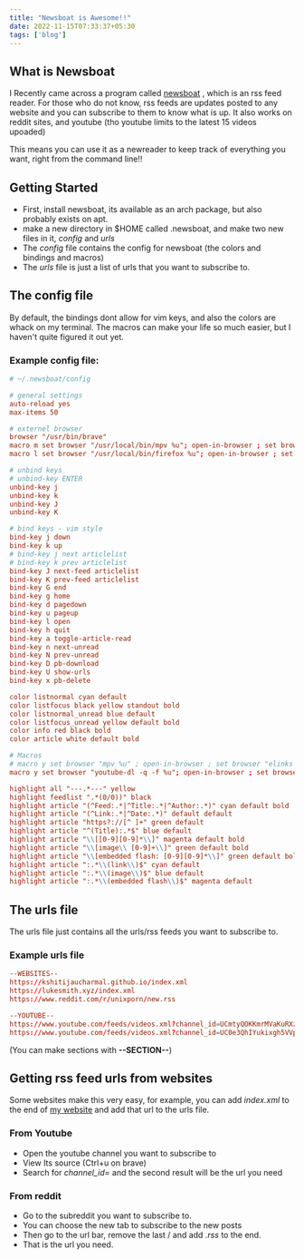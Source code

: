 ```yaml
---
title: "Newsboat is Awesome!!"
date: 2022-11-15T07:33:37+05:30
tags: ['blog']
---
```


## What is Newsboat
I Recently came across a program called [newsboat](https://wiki.archlinux.org/title/Newsboat)
, which is an rss feed reader.
For those who do not know, rss feeds are updates posted to any website and you can subscribe to them
to know what is up.
It also works on reddit sites, and youtube (tho youtube limits to the latest 15 videos upoaded)

This means you can use it as a newreader to keep track of everything you want,
right from the command line!!

## Getting Started
+ First, install newsboat, its available as an arch package, but also probably exists on apt.
+ make a new directory in $HOME called .newsboat, and make two new files in it, *config* and *urls*
+ The *config* file contains the config for newsboat (the colors and bindings and macros)
+ The *urls* file is just a list of urls that you want to subscribe to.

## The config file
By default, the bindings dont allow for vim keys, and also the colors are whack on my terminal.
The macros can make your life so much easier, but I haven't quite figured it out yet.

### Example config file:
```toml
# ~/.newsboat/config

# general settings
auto-reload yes
max-items 50

# externel browser
browser "/usr/bin/brave"
macro m set browser "/usr/local/bin/mpv %u"; open-in-browser ; set browser "/usr/local/bin/w3m %u"
macro l set browser "/usr/local/bin/firefox %u"; open-in-browser ; set browser "/usr/local/bin/w3m %u"

# unbind keys
# unbind-key ENTER
unbind-key j
unbind-key k
unbind-key J
unbind-key K

# bind keys - vim style
bind-key j down
bind-key k up
# bind-key j next articlelist
# bind-key k prev articlelist
bind-key J next-feed articlelist
bind-key K prev-feed articlelist
bind-key G end
bind-key g home
bind-key d pagedown
bind-key u pageup
bind-key l open
bind-key h quit
bind-key a toggle-article-read
bind-key n next-unread
bind-key N prev-unread
bind-key D pb-download
bind-key U show-urls
bind-key x pb-delete

color listnormal cyan default
color listfocus black yellow standout bold
color listnormal_unread blue default
color listfocus_unread yellow default bold
color info red black bold
color article white default bold

# Macros
# macro y set browser "mpv %u" ; open-in-browser ; set browser "elinks %u"
macro y set browser "youtube-dl -q -f %u"; open-in-browser ; set browser "elinks %u"

highlight all "---.*---" yellow
highlight feedlist ".*(0/0))" black
highlight article "(^Feed:.*|^Title:.*|^Author:.*)" cyan default bold
highlight article "(^Link:.*|^Date:.*)" default default
highlight article "https?://[^ ]+" green default
highlight article "^(Title):.*$" blue default
highlight article "\\[[0-9][0-9]*\\]" magenta default bold
highlight article "\\[image\\ [0-9]+\\]" green default bold
highlight article "\\[embedded flash: [0-9][0-9]*\\]" green default bold
highlight article ":.*\\(link\\)$" cyan default
highlight article ":.*\\(image\\)$" blue default
highlight article ":.*\\(embedded flash\\)$" magenta default
```
## The urls file
The urls file just contains all the urls/rss feeds you want
to subscribe to.

### Example urls file
```toml
--WEBSITES--
https://kshitijaucharmal.github.io/index.xml
https://lukesmith.xyz/index.xml
https://www.reddit.com/r/unixporn/new.rss

--YOUTUBE--
https://www.youtube.com/feeds/videos.xml?channel_id=UCmtyQOKKmrMVaKuRXz02jbQ
https://www.youtube.com/feeds/videos.xml?channel_id=UC0e3QhIYukixgh5VVpKHH9Q
```

(You can make sections with **--SECTION--**)

## Getting rss feed urls from websites

Some websites make this very easy, for example, you can
add *index.xml* to the end of [my website](https://kshitijaucharmal.github.io/index.xml)
and add that url to the urls file.

### From Youtube
+ Open the youtube channel you want to subscribe to
+ View Its source (Ctrl+u on brave)
+ Search for *channel_id=* and the second result will be the url you need

### From reddit
+ Go to the subreddit you want to subscribe to.
+ You can choose the new tab to subscribe to the new posts
+ Then go to the url bar, remove the last / and add *.rss* to the end.
+ That is the url you need.
